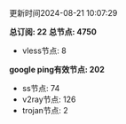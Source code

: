 更新时间2024-08-21 10:07:29

**总订阅: 22**
**总节点: 4750**
- vless节点: 8

**google ping有效节点: 202**
- ss节点: 74
- v2ray节点: 126
- trojan节点: 2
